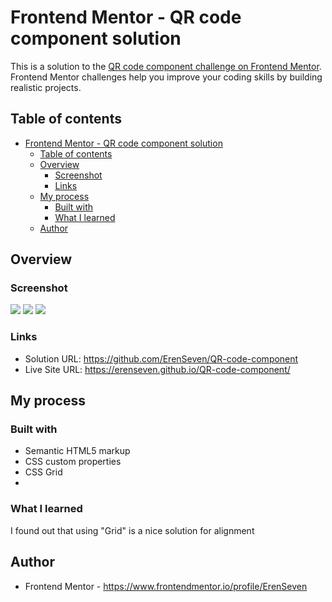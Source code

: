 # Frontend Mentor - QR code component solution

This is a solution to the [QR code component challenge on Frontend Mentor](https://www.frontendmentor.io/challenges/qr-code-component-iux_sIO_H). Frontend Mentor challenges help you improve your coding skills by building realistic projects. 

## Table of contents

- [Frontend Mentor - QR code component solution](#frontend-mentor---qr-code-component-solution)
  - [Table of contents](#table-of-contents)
  - [Overview](#overview)
    - [Screenshot](#screenshot)
    - [Links](#links)
  - [My process](#my-process)
    - [Built with](#built-with)
    - [What I learned](#what-i-learned)
  - [Author](#author)


## Overview

### Screenshot


![](./Screenshot1.jpg)
![](./Screenshot2.jpg)
![](./Screenshot3.jpg)


### Links

- Solution URL: https://github.com/ErenSeven/QR-code-component
- Live Site URL: https://erenseven.github.io/QR-code-component/

## My process

### Built with

- Semantic HTML5 markup
- CSS custom properties
- CSS Grid
- 
### What I learned

I found out that using "Grid" is a nice solution for alignment

## Author

- Frontend Mentor - https://www.frontendmentor.io/profile/ErenSeven
